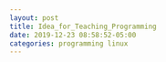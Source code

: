 ```yaml
---
layout: post
title: Idea_for_Teaching_Programming
date: 2019-12-23 08:58:52-05:00
categories: programming linux
---
```

